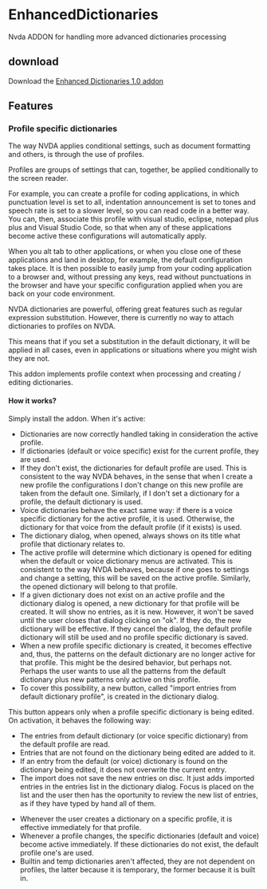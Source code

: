 # EnhancedDictionaries
Nvda ADDON for handling more advanced dictionaries processing

## download
Download the [Enhanced Dictionaries 1.0 addon](https://github.com/marlon-sousa/EnhancedDictionaries/releases/download/1.0.0/EnhancedDictionaries-1.0.0.nvda-addon)

## Features

### Profile specific dictionaries
The way NVDA applies conditional settings, such as document formatting and others, is through the use of profiles.

Profiles are groups of settings that can, together, be applied conditionally to the screen reader.

For example, you can create a profile for coding applications, in which punctuation level is set to all, indentation announcement is set to tones and speech rate is set to a slower level, so you can read code in a better way. You can, then, associate this profile with visual studio, eclipse, notepad plus plus and Visual Studio Code, so that when any of these applications become active these configurations will automatically apply.

When you alt tab to other applications, or when you close one of these applications and land in desktop, for example, the default configuration takes place. It is then possible to easily jump from your coding application to a browser and, without pressing any keys, read without punctuations in the browser and have your specific configuration applied when you are back on your code environment.

NVDA dictionaries are powerful, offering great features such as regular expression substitution. However, there is currently no way to attach dictionaries to profiles on NVDA.

This means that if you set a substitution in the default dictionary, it will be applied in all cases, even in applications or situations where you might wish they are not.

This addon implements profile context when processing and creating / editing dictionaries. 

#### How it works?

Simply install the addon. When it's active:
* Dictionaries are now correctly handled taking in consideration the active profile.
* If dictionaries (default or voice specific) exist for the current profile, they are used.
* If they don't exist, the dictionaries for default profile are used. This is consistent to the way NVDA behaves, in the sense that when I create a new profile the configurations I don't change on this new profile are taken from the default one. Similarly, if I don't set a dictionary for a profile, the default dictionary is used.
* Voice dictionaries behave the exact same way: if there is a voice specific dictionary for the active profile, it is used. Otherwise, the dictionary for that voice from the default profile (if it exists) is used.
* The dictionary dialog, when opened, always shows on its title what profile that dictionary relates to.
* The active profile will determine which dictionary is opened for editing when the default or voice dictionary menus are activated. This is consistent to the way NVDA behaves, because if one goes to settings and change a setting, this will be saved on the active profile. Similarly, the opened dictionary will belong to that profile.
* If a given dictionary does not exist on an active profile and the dictionary dialog is opened, a new dictionary for that profile will be created. It will show no entries, as it is new. However, it won't be saved until the user closes that dialog clicking on "ok". If they do, the new dictionary will be effective. If they cancel the dialog, the default profile dictionary will still be used and no profile specific dictionary is saved.
* When a new profile specific dictionary is created, it becomes effective and, thus, the patterns on the default dictionary are no longer active for that profile. This might be the desired behavior, but perhaps not. Perhaps the user wants to use all the patterns from the default dictionary plus new patterns only active on this profile.
* To cover this possibility, a new button, called "import entries from default dictionary profile", is created in the dictionary dialog.

This button appears only when a profile specific dictionary is being edited. On activation, it behaves the following way:
  - The entries from default dictionary (or voice specific dictionary) from the default profile are read.
  - Entries that are not found on the dictionary being edited are added to it.
  - If an entry from the default (or voice) dictionary is found on the dictionary being edited, it does not overwrite the current entry.
  - The import does not save the new entries on disc. It just adds imported entries in the entries list in the dictionary dialog. Focus is placed on the list and the user then has the oportunity to review the new list of entries, as if they have typed by hand all of them.
* Whenever the user creates a dictionary on a specific profile, it is effective immediately for that profile.
* Whenever a profile changes, the specific dictionaries (default and voice) become active immediately. If these dictionaries do not exist, the default profile one's are used.
* Builtin and temp dictionaries aren't affected, they are not dependent on profiles, the latter because it is temporary, the former because it is built in.
